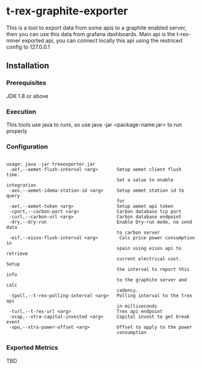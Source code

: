 # t-rex-graphite-exporter

This is a tool to export data from some apis to a graphite enabled server, then you can use this data from grafana dashboards.
Main api is the t-rex-miner exported api, you can connect locally this api using the restriced config to 127.0.0.1

## Installation

### Prerequisites
JDK 1.8 or above

### Execution

This tools use java to runs, so use java -jar <package-name.jar> to run properly

### Configuration  

```

usage: java -jar trexexporter.jar
 -aef,--aemet-flush-interval <arg>       Setup aemet client flush time.
                                         Set a value to enable integration
 -aes,--aemet-idema-station-id <arg>     Setup aemet station id to query
                                         for
 -aet,--aemet-token <arg>                Setup aemet api token
 -cport,--carbon-port <arg>              Carbon database tcp port
 -curl,--carbon-url <arg>                Carbon database endpoint
 -dry,--dry-run                          Enable Dry-run mode, no send data
                                         to carbon server
 -eif,--eisos-flush-interval <arg>        Calc price power consumption in
                                         spain using eisos api to retrieve
                                         current electrical cost. Setup
                                         the interval to report this info
                                         to the graphite server and calc
                                         cadency.
 -tpoll,--t-rex-polling-interval <arg>   Polling interval to the trex api
                                         in milliseconds
 -turl,--t-rex-url <arg>                 Trex api endpoint
 -xcap,--xtra-capital-invested <arg>     Capital invest to get break event
 -xpo,--xtra-power-offset <arg>          Offset to apply to the power
                                         consumption

```
                                         

### Exported Metrics

TBD             